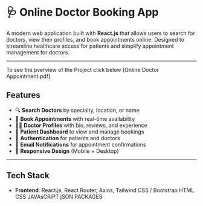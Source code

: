 # 🩺 Online Doctor Booking App

A modern web application built with **React.js** that allows users to search for doctors, view their profiles, and book appointments online. Designed to streamline healthcare access for patients and simplify appointment management for doctors.

---
To see the pverview of the Project click below
[Online Doctor Appointment.pdf]


##  Features

- 🔍 **Search Doctors** by specialty, location, or name
- 📅 **Book Appointments** with real-time availability
- 👨‍⚕️ **Doctor Profiles** with bio, reviews, and experience
- 📂 **Patient Dashboard** to view and manage bookings
- 🔐 **Authentication** for patients and doctors
- 📧 **Email Notifications** for appointment confirmations
- 📱 **Responsive Design** (Mobile + Desktop)

---

##  Tech Stack

- **Frontend**: React.js, React Router, Axios, Tailwind CSS / Bootstrap
HTML
CSS
JAVAsCRIPT
jSON PACKAGES

